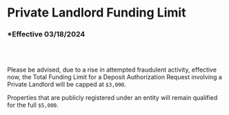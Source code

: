 # Private Landlord Funding Limit

### \*Effective 03/18/2024

<br></br>

Please be advised, due to a rise in attempted fraudulent activity, effective now, the Total Funding Limit for a Deposit
Authorization Request involving a Private Landlord will be capped at `$3,000`.

Properties that are publicly registered under an entity will remain qualified for the full `$5,000`.

